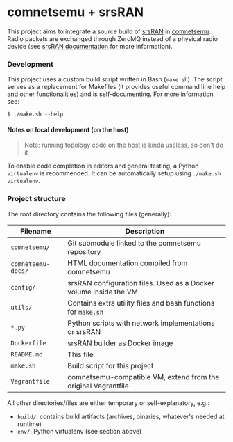 # comnetsemu + srsRAN
This project aims to integrate a source build of [srsRAN](https://github.com/srsran/srsRAN) in [comnetsemu](https://git.comnets.net/public-repo/comnetsemu/-/tree/master).
Radio packets are exchanged through ZeroMQ instead of a physical radio device (see [srsRAN documentation](https://docs.srsran.com/en/latest/app_notes/source/zeromq/source/index.html) for more information).

### Development
This project uses a custom build script written in Bash (`make.sh`). The script serves as a replacement for Makefiles (it provides useful command line help and other functionalities) and is self-documenting.
For more information see:
```
$ ./make.sh --help
```

#### Notes on local development (on the host)
> Note: running topology code on the host is kinda useless, so don't do it

To enable code completion in editors and general testing, a Python `virtualenv` is recommended. It can be automatically setup using `./make.sh virtualenv`.

### Project structure
The root directory contains the following files (generally):

| Filename           | Description                                                       |
| ------------------ | ----------------------------------------------------------------- |
| `comnetsemu/`      | Git submodule linked to the comnetsemu repository                 |
| `comnetsemu-docs/` | HTML documentation compiled from comnetsemu                       |
| `config/`          | srsRAN configuration files. Used as a Docker volume inside the VM |
| `utils/`           | Contains extra utility files and bash functions for `make.sh`     |
| `*.py`             | Python scripts with network implementations or srsRAN             |
| `Dockerfile`       | srsRAN builder as Docker image                                    |
| `README.md`        | This file                                                         |
| `make.sh`          | Build script for this project                                     |
| `Vagrantfile`      | comnetsemu-compatible VM, extend from the original Vagrantfile    |

All other directories/files are either temporary or self-explanatory, e.g.:
- `build/`: contains build artifacts (archives, binaries, whatever's needed at runtime)
- `env/`: Python virtualenv (see section above)